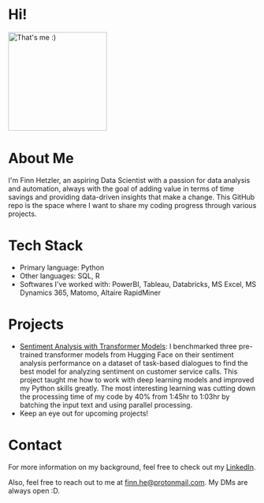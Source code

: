 # Hi!

<img src="https://media.licdn.com/dms/image/v2/C4E03AQEdx8Dt3RLFBA/profile-displayphoto-shrink_800_800/profile-displayphoto-shrink_800_800/0/1621583437966?e=1744243200&v=beta&t=1RlpE67qIckkf4KwOTaqgyapDCrkVfAIURdZbsqltcg" alt="That's me :)" width="200">

# About Me
I'm Finn Hetzler, an aspiring Data Scientist with a passion for data analysis and automation, always with the goal of adding value in terms of time savings and providing data-driven insights that make a change. This GitHub repo is the space where I want to share my coding progress through various projects.

# Tech Stack
- Primary language: Python
- Other languages: SQL, R
- Softwares I've worked with: PowerBI, Tableau, Databricks, MS Excel, MS Dynamics 365, Matomo, Altaire RapidMiner

# Projects
- [Sentiment Analysis with Transformer Models](https://github.com/FinnHet13/CodingProjects/tree/main/sentiment_analysis_bachelor_thesis): I benchmarked three pre-trained transformer models from Hugging Face on their sentiment analysis performance on a dataset of task-based dialogues to find the best model for analyzing sentiment on customer service calls. This project taught me how to work with deep learning models and improved my Python skills greatly. The most interesting learning was cutting down the processing time of my code by 40% from 1:45hr to 1:03hr by batching the input text and using parallel processing.
- Keep an eye out for upcoming projects!

# Contact
For more information on my background, feel free to check out my [LinkedIn](https://www.linkedin.com/in/finn-hetzler/).

Also, feel free to reach out to me at [finn.he@protonmail.com](mailto:finn.he@protonmail.com). My DMs are always open :D.

